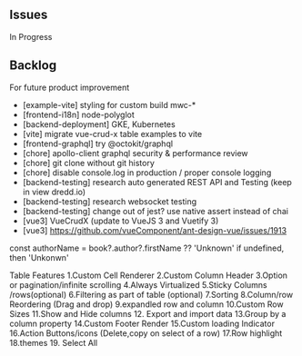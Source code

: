 ## Issues

In Progress

## Backlog

For future product improvement
- [example-vite] styling for custom build mwc-*
- [frontend-i18n] node-polyglot
- [backend-deployment] GKE, Kubernetes
- [vite] migrate vue-crud-x table examples to vite
- [frontend-graphql] try @octokit/graphql
- [chore] apollo-client graphql security & performance review
- [chore] git clone without git history
- [chore] disable console.log in production / proper console logging
- [backend-testing] research auto generated REST API and Testing (keep in view dredd.io)
- [backend-testing] research websocket testing
- [backend-testing] change out of jest? use native assert instead of chai
- [vue3] VueCrudX (update to VueJS 3 and Vuetify 3)
- [vue3] https://github.com/vueComponent/ant-design-vue/issues/1913


const authorName = book?.author?.firstName ?? 'Unknown'
if undefined, then 'Unkonwn'

Table Features
1.Custom Cell Renderer
2.Custom Column Header
3.Option or pagination/infinite scrolling
4.Always Virtualized
5.Sticky Columns /rows(optional)
6.Filtering as part of table (optional)
7.Sorting
8.Column/row Reordering (Drag and drop)
9.expandled row and column
10.Custom Row Sizes
11.Show and Hide columns
12. Export and import data
13.Group by a column property
14.Custom Footer Render
15.Custom loading Indicator
16.Action Buttons/icons (Delete,copy on select of a row)
17.Row highlight
18.themes
19. Select All